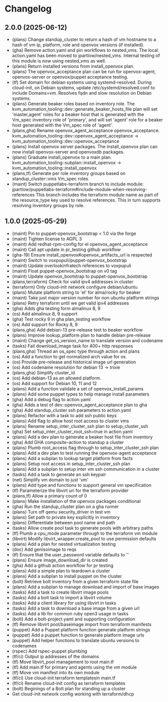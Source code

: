 # Changelog

## 2.0.0 (2025-06-12)

* (plans) Change standup_cluster to return a hash of
  vm hostname to a hash of vm ip, platform, role and openvox
  versions (if installed).
* (gha) Remove action.yaml and pin workflows to nested_vms.
  The local action.yaml has been moved to jpartlow/nested_vms.
  Internal testing of this module is now using nested_vms as well.
* (plans) Return installed versions from install_openvox plan.
* (plans) The openvox_acceptance plan can be run for openvox-agent,
  openvox-server or openvox/puppet acceptance testing.
* (tf) Set domain for debian systems using systemd-resolved.
  During cloud-init, on Debian systems, update
  /etc/systemd/resolved.conf to include Domains=vm. Resolves fqdn and
  slow resolution on Debian systems.
* (plans) Generate beaker roles based on inventory role.
  The kvm_automation_tooling::dev::generate_beaker_hosts_file plan
  will set 'master,agent' roles for a beaker host that is
  generated with the Vm_spec inventory role of 'primary', and will
  set 'agent' role for a beaker host generated with the Vm_spec role
  of 'agent'.
* (plans,gha) Rename openvox_agent_acceptance openvox_acceptance.
  kvm_automation_tooling::dev::openvox_agent_acceptance ->
  kvm_automation_tooling::dev::openvox_acceptance
* (plans) Install openvox server packages. The install_openvox plan
  can now install openvox-server and openvoxdb packages.
* (plans) Graduate install_openvox to a main plan.
  kvm_automation_tooling::subplan::install_openvox ->
  kvm_automation_tooling::install_openvox
* (plans,tf) Generate per role inventory groups based on
  standup_cluster::vms Vm_spec roles.
* (maint) Switch puppetlabs-terraform branch to include module:
  jpartlow/puppetlabs-terraform#include-module-when-resolving-references
  This branch includes the terraform module name as part of the
  resource_type key used to resolve references. This in turn supports
  resolving inventory groups by role.

## 1.0.0 (2025-05-29)

* (maint) Pin to puppet-openvox_bootstrap < 1.0 via the forge
* (maint) Tighten license to AGPL 3
* (maint) Add redhat-rpm-config for el openvox_agent_acceptance
* (maint) Call apt update in pr_testing github workflow
* (gha-19) Ensure install_openvox#openvox_artifacts_url is respected
* (maint) Switch to voxpupuli/puppet-openvox_bootstrap
* (maint) Update overlookinfratech references to voxpupuli
* (maint) Float puppet-openvox_bootstrap on v0 tag
* (maint) Update openvox_bootstrap to puppet-openvox_bootstrap
* (plans,terraform) Check for valid ipv4 addresses in cluster
* (terraform) Only cloud-init network configure debian/ubuntu
* (plans) Mutate platform string to 'el' for alma/rocky for beaker
* (maint) Take just major version number for non ubuntu platform strings
* (plans) Retry terraform until we get valid ipv4 addresses
* (gha) Adds gha testing form almalinux 8, 9
* (os) Add almalinux 8, 9 support
* (gha) Test rocky 9 in gha plan_testing workflow
* (os) Add support for Rocky 8, 9
* (plans,gha) Add debian-13 pre-release test to beaker workflow
* (plans) Improve lookup_platform plan to handle debian pre-release
* (maint) Change get_os_version_name to translate version and codename
* (tasks) Fail download_image task for 400+ http responses
* (plans,gha) Thread an os_spec type through action and plans
* (os) Add a function to get normalized arch value for os
* (os) Provide pre-release and historical image url generation
* (os) Add codename resolution for debian 13 -> trixie
* (plans,gha) Simplify cluster_id
* (os) Add debian-13 as an allowed platform.
* (os) Add support for Debian 10, 11 and 12
* (plans) Add a function validate a set of openvox_install_params
* (plans) Add some puppet types to help manage install parameters
* (gha) Add a debug flag to action.yaml
* (gha) Adds a test of dev::openvox_agent_acceptance plan to gha
* (gha) Add standup_cluster ssh parameters to action.yaml
* (plans) Refactor with a task to add ssh public keys
* (plans) Add flag to allow host root access to cluster vms
* (plans) Rename setup_inter_cluster_ssh plan to setup_cluster_ssh
* (gha) Set setup_inter_cluster_root_ssh=true in action.yaml
* (plans) Add a dev plan to generate a beaker host file from inventory
* (gha) Add GHA composite-action to standup a cluster
* (plans) Plumb root_access flag through to setup_inter_cluster_ssh plan
* (plans) Add a dev plan to test running the openvox-agent acceptance
* (plans) Add a subplan to lookup target platform from facts
* (plans) Setup root access in setup_inter_cluster_ssh plan
* (plans) Add a subplan to setup inter vm ssh communication in a cluster
* (tasks) Add a task to generate an ssh keypair
* (net) Simplify vm domain to just 'vm'
* (plans) Add type and functions to support general vm specification
* (tf) Parameterize the libvirt uri for the terraform provider
* (plans,tf) Allow a primary count of 0
* (plans) Make installation of the openvox packages conditional
* (gha) Run the standup_cluster plan on a gha runner
* (plans) Turn off qemu security_driver in test vm
* (plans) Set path to private key explicitly in inventory
* (plans) Differentiate between pool name and path
* (tasks) Allow create pool task to generate pools with arbitrary paths
* (tf) Plumb a cpu_mode parameter through to the terraform vm module
* (libvirt) Modify libvirt_wrapper.create_pool to use permission defaults
* (plans) Add a plan for nested virtualization testing
* (doc) Add genisoimage to reqs
* (tf) Ensure that the user_password variable defaults to ''
* (plans) Ensure image_download_dir is created
* (gha) Add a github action workflow for pr testing
* (plans) Add a simple plan to teardown a cluster
* (plans) Add a subplan to install puppet on the cluster
* (bolt) Retrieve bolt inventory from a given terraform state file
* (plans) Add a subplan to manage download and import of base images
* (tasks) Add a task to create libvirt image pools
* (tasks) Add a bolt task to import a libvirt volume
* (tasks) Add a client library for using libvirt in tasks
* (tasks) Add a task to download a base image from a given url
* (tasks) Add a lib for common ruby open3 usage in tasks
* (bolt) Add a bolt-project.yaml and supporting configuration
* (tf) Remove libvirt pool/baseimage import from terraform manifests
* (puppet) Add a Puppet platform function generate platform strings
* (puppet) Add a puppet function to generate platform image urls
* (puppet) Add helper functions to translate ubuntu versions to codenames
* (rspec) Add rspec-puppet plumbing
* (tf/ci) Output ip addresses of the domains
* (tf) Move libvirt_pool management to root main.tf
* (tf) Add main.tf for primary and agents using the vm module
* (tf) Move vm manifest into its own module
* (tf/ci) Use cloud-init terraform templatesin main.tf
* (tf/ci) Rename cloud-init config as terraform templates
* (bolt) Beginings of a Bolt plan for standing up a cluster
* Get cloud-init network config working with terraform/dhcp
